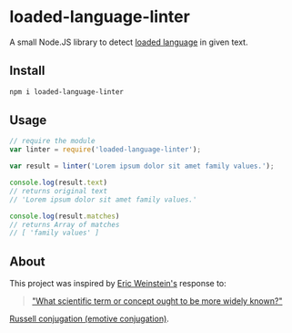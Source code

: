 [1]: https://en.wikipedia.org/wiki/Loaded_language
[2]: https://en.wikipedia.org/wiki/Eric_Weinstein
[3]: https://www.edge.org/response-detail/27181
[4]: https://en.wikipedia.org/wiki/Emotive_conjugation

# loaded-language-linter

A small Node.JS library to detect [loaded language][1] in given text.

## Install

```bash
npm i loaded-language-linter
```

## Usage

```js
// require the module
var linter = require('loaded-language-linter');

var result = linter('Lorem ipsum dolor sit amet family values.');

console.log(result.text)
// returns original text
// 'Lorem ipsum dolor sit amet family values.'

console.log(result.matches)
// returns Array of matches
// [ 'family values' ]
```

## About

This project was inspired by [Eric Weinstein's][2] response to:

> ["What scientific term or concept ought to be more widely known?"][3]

[Russell conjugation (emotive conjugation)][4].
